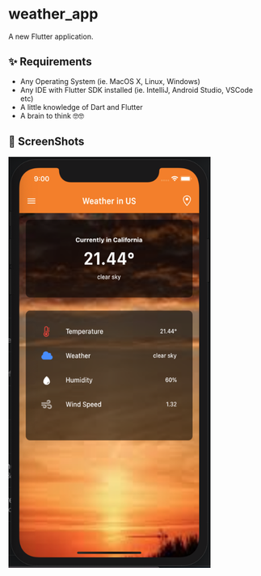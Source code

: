 # weather_app

A new Flutter application.

## ✨ Requirements
* Any Operating System (ie. MacOS X, Linux, Windows)
* Any IDE with Flutter SDK installed (ie. IntelliJ, Android Studio, VSCode etc)
* A little knowledge of Dart and Flutter
* A brain to think 🤓🤓



## 📸 ScreenShots

<img src="screenshots/home.png" width="400"/>